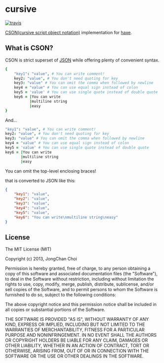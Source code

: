 cursive
=======

[![travis](https://travis-ci.org/disjukr/cursive.png)](https://travis-ci.org/disjukr/cursive)

[CSON(cursive script object notation)][cson] implementation for [haxe][haxe].

[cson]: https://github.com/lifthrasiir/cson
[haxe]: http://haxe.org/


What is CSON?
-------------
CSON is strict superset of [JSON][json]
while offering plenty of convenient syntax.

```cson
{
    "key1": "value", # You can write comment!
    key2: "value", # You don't need quoting for key
    key3: "value" # You can omit the comma when followed by newline
    key4 = "value" # You can use equal sign instead of colon
    key5 = 'value' # You can use single quote instead of double quote
    key6 = |You can write
           |multiline string
           |easy
}
```
And...
```cson
"key1": "value", # You can write comment!
key2: "value", # You don't need quoting for key
key3: "value" # You can omit the comma when followed by newline
key4 = "value" # You can use equal sign instead of colon
key5 = 'value' # You can use single quote instead of double quote
key6 = |You can write
       |multiline string
       |easy
```
You can omit the top-level enclosing braces!

that is converted to JSON like this:
```json
{
    "key1": "value",
    "key2": "value",
    "key3": "value",
    "key4": "value",
    "key5": "value",
    "key6": "You can write\nmultiline string\neasy"
}
```

[json]: http://json.org/


License
-------

The MIT License (MIT)

Copyright (c) 2013, JongChan Choi

Permission is hereby granted, free of charge, to any person obtaining a copy
of this software and associated documentation files (the "Software"), to deal
in the Software without restriction, including without limitation the rights
to use, copy, modify, merge, publish, distribute, sublicense, and/or sell
copies of the Software, and to permit persons to whom the Software is
furnished to do so, subject to the following conditions:

The above copyright notice and this permission notice shall be included in
all copies or substantial portions of the Software.

THE SOFTWARE IS PROVIDED "AS IS", WITHOUT WARRANTY OF ANY KIND, EXPRESS OR
IMPLIED, INCLUDING BUT NOT LIMITED TO THE WARRANTIES OF MERCHANTABILITY,
FITNESS FOR A PARTICULAR PURPOSE AND NONINFRINGEMENT. IN NO EVENT SHALL THE
AUTHORS OR COPYRIGHT HOLDERS BE LIABLE FOR ANY CLAIM, DAMAGES OR OTHER
LIABILITY, WHETHER IN AN ACTION OF CONTRACT, TORT OR OTHERWISE, ARISING FROM,
OUT OF OR IN CONNECTION WITH THE SOFTWARE OR THE USE OR OTHER DEALINGS IN
THE SOFTWARE.
